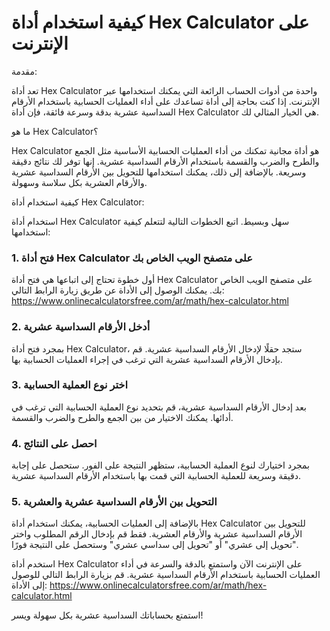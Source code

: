 كيفية استخدام أداة Hex Calculator على الإنترنت
==============================================

مقدمة:

تعد أداة Hex Calculator واحدة من أدوات الحساب الرائعة التي يمكنك استخدامها عبر الإنترنت. إذا كنت بحاجة إلى أداة تساعدك على أداء العمليات الحسابية باستخدام الأرقام السداسية عشرية بدقة وسرعة فائقة، فإن أداة Hex Calculator هي الخيار المثالي لك.

ما هو Hex Calculator؟

Hex Calculator هو أداة مجانية تمكنك من أداء العمليات الحسابية الأساسية مثل الجمع والطرح والضرب والقسمة باستخدام الأرقام السداسية عشرية. إنها توفر لك نتائج دقيقة وسريعة. بالإضافة إلى ذلك، يمكنك استخدامها للتحويل بين الأرقام السداسية عشرية والأرقام العشرية بكل سلاسة وسهولة.

كيفية استخدام أداة Hex Calculator:

استخدام أداة Hex Calculator سهل وبسيط. اتبع الخطوات التالية لتتعلم كيفية استخدامها:

### 1. فتح أداة Hex Calculator على متصفح الويب الخاص بك

أول خطوة تحتاج إلى اتباعها هي فتح أداة Hex Calculator على متصفح الويب الخاص بك. يمكنك الوصول إلى الأداة عن طريق زيارة الرابط التالي: <https://www.onlinecalculatorsfree.com/ar/math/hex-calculator.html>

### 2. أدخل الأرقام السداسية عشرية

بمجرد فتح أداة Hex Calculator، ستجد حقلًا لإدخال الأرقام السداسية عشرية. قم بإدخال الأرقام السداسية عشرية التي ترغب في إجراء العمليات الحسابية بها.

### 3. اختر نوع العملية الحسابية

بعد إدخال الأرقام السداسية عشرية، قم بتحديد نوع العملية الحسابية التي ترغب في أدائها. يمكنك الاختيار من بين الجمع والطرح والضرب والقسمة.

### 4. احصل على النتائج

بمجرد اختيارك لنوع العملية الحسابية، ستظهر النتيجة على الفور. ستحصل على إجابة دقيقة وسريعة للعملية الحسابية التي قمت بها باستخدام الأرقام السداسية عشرية.

### 5. التحويل بين الأرقام السداسية عشرية والعشرية

بالإضافة إلى العمليات الحسابية، يمكنك استخدام أداة Hex Calculator للتحويل بين الأرقام السداسية عشرية والأرقام العشرية. فقط قم بإدخال الرقم المطلوب واختر "تحويل إلى عشري" أو "تحويل إلى سداسي عشري" وستحصل على النتيجة فورًا.

استخدم أداة Hex Calculator على الإنترنت الآن واستمتع بالدقة والسرعة في أداء العمليات الحسابية باستخدام الأرقام السداسية عشرية. قم بزيارة الرابط التالي للوصول إلى الأداة: <https://www.onlinecalculatorsfree.com/ar/math/hex-calculator.html>

استمتع بحساباتك السداسية عشرية بكل سهولة ويسر!